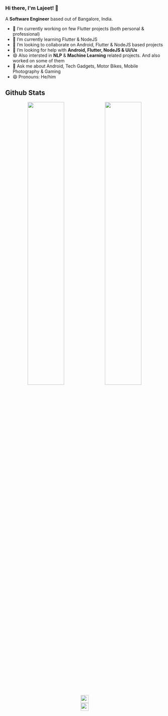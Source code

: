 ### Hi there, I'm Lajeet! 👋

A **Software Engineer** based out of Bangalore, India. 

- 🔭 I’m currently working on few Flutter projects (both personal & professional) 
- 🌱 I’m currently learning Flutter & NodeJS
- 👯 I’m looking to collaborate on Android, Flutter & NodeJS based projects
- 🤔 I’m looking for help with **Android, Flutter, NodeJS & Ui/Ux**
- 😄 Also intersted in **NLP** & **Machine Learning** related projects. And also worked on some of them
- 💬 Ask me about Android, Tech Gadgets, Motor Bikes, Mobile Photography & Gaming
- 😄 Pronouns: He/him

## Github Stats
<p align="center">
  <img width="48%" src="https://github-readme-stats.vercel.app/api?username=wannaBeNerd23&show_icons=true&theme=tokyonight" />
  <img width="48%" src="https://github-readme-streak-stats.herokuapp.com/?user=wannaBeNerd23&theme=tokyonight" />
</p>

<div align="center">
<img src="https://komarev.com/ghpvc/?username=wannaBeNerd23&&style=flat-square" align="center" height='25px' />
</div>

<div align="center">
<img src="https://leetcode-stats-six.vercel.app/api?username=wannaBeNerd&theme=dark)](https://github.com/KnlnKS/leetcode-stats" align="center" height='25px' />
</div>

